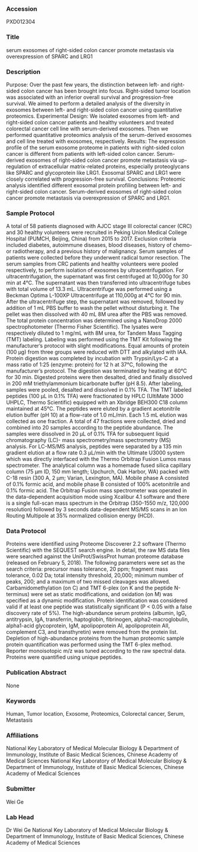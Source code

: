### Accession
PXD012304

### Title
serum exosomes of right-sided colon cancer promote metastasis via overexpression of SPARC and LRG1

### Description
Purpose: Over the past few years, the distinction between left- and right-sided colon cancer has been brought into focus. Right-sided tumor location was associated with an inferior overall survival and progression-free survival. We aimed to perform a detailed analysis of the diversity in exosomes between left- and right-sided colon cancer using quantitative proteomics.  Experimental Design: We isolated exosomes from left- and right-sided colon cancer patients and healthy volunteers and treated colorectal cancer cell line with serum-derived exosomes. Then we performed quantitative proteomics analysis of the serum-derived exosomes and cell line treated with exosomes, respectively.  Results: The expression profile of the serum exosome proteome in patients with right-sided colon cancer is different from patients with left-sided colon cancer. Serum-derived exosomes of right-sided colon cancer promote metastasis via up-regulation of extracellular matrix-related proteins, especially proteoglycans like SPARC and glycoprotein like LRG1. Exosomal SPARC and LRG1 were closely correlated with progression-free survival.  Conclusions: Proteomic analysis identified different exosomal protein profiling between left- and right-sided colon cancer. Serum-derived exosomes of right-sided colon cancer promote metastasis via overexpression of SPARC and LRG1.

### Sample Protocol
A total of 58 patients diagnosed with AJCC stage Ⅲ colorectal cancer (CRC) and 30 healthy volunteers were recruited in Peking Union Medical College Hospital (PUMCH, Beijing, China) from 2015 to 2017. Exclusion criteria included diabetes, autoimmune diseases, blood diseases, history of chemo- or radiotherapy, and a previous history of malignancy. Serum samples of patients were collected before they underwent radical tumor resection. The serum samples from CRC patients and healthy volunteers were pooled respectively, to perform isolation of exosomes by ultracentrifugation. For ultracentrifugation, the supernatant was first centrifuged at 10,000g for 30 min at 4℃. The supernatant was then transferred into ultracentrifuge tubes with total volume of 13.3 mL. Ultracentrifuge was performed using a Beckman Optima L-100XP Ultracentrifuge at 110,000g at 4℃ for 90 min. After the ultracentrifuge step, the supernatant was removed, followed by addition of 1 mL PBS buffer to wash the pellet without disturbing it. The pellet was then dissolved with 40 mL 8M urea after the PBS was removed. The total protein concentration was determined using a NanoDrop 2000 spectrophotometer (Thermo Fisher Scientific). The lysates were respectively diluted to 1 mg/mL with 8M urea, for Tandem Mass Tagging (TMT) labeling. Labeling was performed using the TMT Kit following the manufacturer’s protocol with slight modifications. Equal amounts of protein (100 µg) from three groups were reduced with DTT and alkylated with IAA. Protein digestion was completed by incubation with Trypsin/Lys-C at a mass ratio of 1:25 (enzyme: protein) for 12 h at 37°C, following the manufacturer’s protocol. The digestion was terminated by heating at 60°C for 30 min. Digested proteins were then desalted, dried and finally dissolved in 200 mM triethylammonium bicarbonate buffer (pH 8.5). After labeling, samples were pooled, desalted and dissolved in 0.1% TFA. The TMT labeled peptides (100 μL in 0.1% TFA) were fractionated by HPLC (UltiMate 3000 UHPLC, Thermo Scientific) equipped with an Xbridge BEH300 C18 column maintained at 45°C. The peptides were eluted by a gradient acetonitrile elution buffer (pH 10) at a flow-rate of 1.0 mL/min. Each 1.5 mL elution was collected as one fraction. A total of 47 fractions were collected, dried and combined into 20 samples according to the peptide abundance. The samples were dissolved in 20 μL of 0.1% TFA for subsequent liquid chromatography (LC)- mass spectrometry/mass spectrometry (MS) analysis. For LC-MS/MS analysis, peptides were separated by a 135 min gradient elution at a flow rate 0.3 μL/min with the Ultimate U3000 system which was directly interfaced with the Thermo Orbitrap Fusion Lumos mass spectrometer. The analytical column was a homemade fused silica capillary column (75 μm ID, 150 mm length; Upchurch, Oak Harbor, WA) packed with C-18 resin (300 A, 2 μm; Varian, Lexington, MA). Mobile phase A consisted of 0.1% formic acid, and mobile phase B consisted of 100% acetonitrile and 0.1% formic acid. The Orbitrap Fusion mass spectrometer was operated in the data-dependent acquisition mode using Xcalibur 4.1 software and there is a single full-scan mass spectrum in the Orbitrap (350-1550 m/z, 120,000 resolution) followed by 3 seconds data-dependent MS/MS scans in an Ion Routing Multipole at 35% normalized collision energy (HCD).

### Data Protocol
Proteins were identified using Proteome Discoverer 2.2 software (Thermo Scientific) with the SEQUEST search engine. In detail, the raw MS data files were searched against the UniProt/SwissProt human proteome database (released on February 5, 2018). The following parameters were set as the search criteria: precursor mass tolerance, 20 ppm; fragment mass tolerance, 0.02 Da; total intensity threshold, 20,000; minimum number of peaks, 200; and a maximum of two missed cleavages was allowed. Carbamidomethylation (on C) and TMT 6-plex (on K and the peptide N-terminus) were set as static modifications, and oxidation (on M) was specified as a dynamic modification. Protein identification was considered valid if at least one peptide was statistically significant (P < 0.05 with a false discovery rate of 5%). The high-abundance serum proteins (albumin, IgG, antitrypsin, IgA, transferrin, haptoglobin, fibrinogen, alpha2-macroglobulin, alpha1-acid glycoprotein, IgM, apolipoprotein AI, apolipoprotein AII, complement C3, and transthyretin) were removed from the protein list. Depletion of high-abundance proteins from the human proteomic sample protein quantification was performed using the TMT 6-plex method. Reporter monoisotopic m/z was tuned according to the raw spectral data. Proteins were quantified using unique peptides.

### Publication Abstract
None

### Keywords
Human, Tumor location, Exosome, Proteomics, Colorectal cancer, Serum, Metastasis

### Affiliations
National Key Laboratory of Medical Molecular Biology & Department of Immunology, Institute of Basic Medical Sciences, Chinese Academy of Medical Sciences
National Key Laboratory of Medical Molecular Biology & Department of Immunology, Institute of Basic Medical Sciences, Chinese Academy of Medical Sciences 

### Submitter
Wei Ge

### Lab Head
Dr Wei Ge
National Key Laboratory of Medical Molecular Biology & Department of Immunology, Institute of Basic Medical Sciences, Chinese Academy of Medical Sciences


